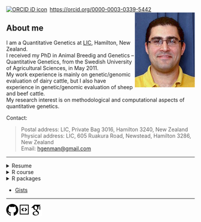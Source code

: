 <div itemscope itemtype="https://schema.org/Person"><a itemprop="sameAs" content="https://orcid.org/0000-0003-0339-5442" href="https://orcid.org/0000-0003-0339-5442" target="orcid.widget" rel="me noopener noreferrer" style="vertical-align:top;"><img src="https://orcid.org/sites/default/files/images/orcid_16x16.png" style="width:1em;margin-right:.5em;" alt="ORCID iD icon">https://orcid.org/0000-0003-0339-5442</a></div>

<img align="right" src="images/mohammad_nilforooshan.jpg">

## About me

I am a Quantitative Genetics at <a href="http://www.lic.co.nz/" target="_blank">LIC</a>, Hamilton, New Zealand.  
I received my PhD in Animal Breedig and Genetics &ndash; Quantitative Genetics, from the Swedish University of Agricultural Sciences, in May 2011.  
My work experience is mainly on genetic/genomic evaluation of dairy cattle, but I also have experience in genetic/genomic evaluation of sheep and beef cattle.  
My research interest is on methodological and computational aspects of quantitative genetics.


Contact:  
> Postal address: LIC, Private Bag 3016, Hamilton 3240, New Zealand  
> Physical address: LIC, 605 Ruakura Road, Newstead, Hamilton 3286, New Zealand  
> Email: [hgenman@gmail.com](mailto:hgenman@gmail.com)

---

<details>
<summary>Resume</summary>

* <a href="https://nilforooshan.github.io/resume/" target="_blank">HTML</a>
* <a href="https://nilforooshan.github.io/resume/resume.pdf" target="_blank">PDF</a>
</details>

<details>
<summary>R course</summary>

* <a href="https://nilforooshan.github.io/rmex" target="_blank">Mexico, April 2015</a>
* <a href="https://nilforooshan.github.io/rreview.html" target="_blank">Code review</a>
</details>

<details>
<summary>R packages</summary>

* <a href="https://cran.r-project.org/package=ggroups" target="_blank">ggroups</a>
* <a href="https://cran.r-project.org/package=mbend" target="_blank">mbend</a>
* <a href="https://cran.r-project.org/package=pedSimulate" target="_blank">pedSimulate</a>
</details>

* <a href="https://github.com/nilforooshan/Link-resources/blob/master/README.md" target="_blank">Gists</a>

---

[![GitHub](https://raw.githubusercontent.com/nilforooshan/nilforooshan.github.io/master/images/githubicon.png  "GitHub")](https://github.com/nilforooshan) [![GitHubGist](https://raw.githubusercontent.com/nilforooshan/nilforooshan.github.io/master/images/githubgisticon.png "GitHubGist")](https://gist.github.com/nilforooshan) [![GoogleScholar](https://raw.githubusercontent.com/nilforooshan/nilforooshan.github.io/master/images/google-scholar-logo.png "GoogleScholar")](http://scholar.google.com/citations?hl=en&user=X7avTQgAAAAJ)

